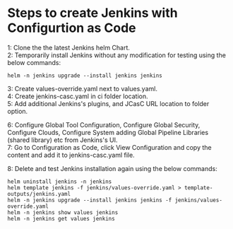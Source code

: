 # Steps to create Jenkins with Configurtion as Code

1: Clone the the latest Jenkins helm Chart. <br>
2: Temporarily install Jenkins without any modification for testing using the below commands: <br>
```
helm -n jenkins upgrade --install jenkins jenkins
```
3: Create values-override.yaml next to values.yaml. <br>
4: Create jenkins-casc.yaml in ci folder location. <br>
5: Add additional Jenkins's plugins, and JCasC URL location to folder option. <br>

6: Configure Global Tool Configuration, Configure Global Security, Configure Clouds, Configure System adding Global Pipeline Libraries (shared library) etc from Jenkins's UI. <br>
7: Go to Configuration as Code, click View Configuration and copy the content and add it to jenkins-casc.yaml file. <br>

8: Delete and test Jenkins installation again using the below commands: <br>
```
helm uninstall jenkins -n jenkins
helm template jenkins -f jenkins/values-override.yaml > template-outputs/jenkins.yaml
helm -n jenkins upgrade --install jenkins jenkins -f jenkins/values-override.yaml
helm -n jenkins show values jenkins
helm -n jenkins get values jenkins

```